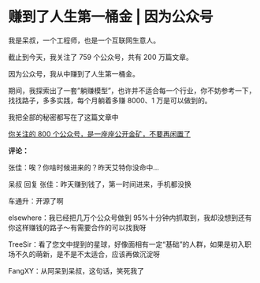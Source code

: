 # 赚到了人生第一桶金 | 因为公众号

我是呆叔，一个工程师，也是一个互联网生意人。

截止到今天，我关注了 759 个公众号，共有 200 万篇文章。

因为公众号，我从中赚到了人生第一桶金。

期间，我探索出了一套”躺赚模型”，也许并不适合每一个行业，你不妨参考一下，找找路子，多多实践，每个月躺着多赚 8000、1 万是可以做到的。

我把全部的秘密都写在了这篇文章中

[你关注的 800 个公众号，是一座座公开金矿，不要再闲置了](https://mp.weixin.qq.com/s/TONZRcOJEn83FAwiYVMH1Q)

**评论：**

张佳：唉？你啥时候进来的？昨天艾特你没命中…

呆叔 回复 张佳：昨天赚到钱了，第一时间进来，手机都没换

车通升：开源了啊

elsewhere：我已经把几万个公众号做到 95%十分钟内抓取到，我却没想到还有你这样赚钱的路子～有需要合作的可以找我呀

TreeSir：看了您文中提到的星球，好像面相有一定“基础”的人群，如果是初入职场不久的萌新，是不是不太适合，应该再做沉淀呀

FangXY：从阿呆到呆叔，这句话，笑死我了